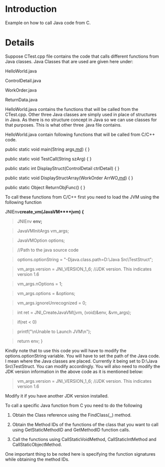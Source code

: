 # Introduction #

Example on how to call Java code from C.


# Details #


Suppose CTest.cpp file contains the code that calls different functions from Java classes. Java Classes that are used are given here under:

HelloWorld.java

ControlDetail.java

WorkOrder.java

ReturnData.java


HelloWorld.java contains the functions that will be called from the CTest.cpp. Other three Java classes are simply used in place of structures in Java. As there is no structure concept in Java so we can use classes for that purposes. This is what other three .java file contains.


HelloWorld.java contain following functions that will be called from C/C++ code.



public static void main(String args[.md](.md))
{
}

public static void TestCall(String szArg)
{
}

public static int DisplayStruct(ControlDetail ctrlDetail)
{
}

public static void DisplayStructArray(WorkOrder ArrWO[.md](.md))
{
}

public static Object ReturnObjFunc()
{
}



To call these functions from C/C++ first you need to load the JVM using the following function


JNIEnv**create\_vm(JavaVM****jvm) {**

> JNIEnv **env;**

> JavaVMInitArgs vm\_args;

> JavaVMOption options;

> //Path to the java source code

> options.optionString = "-Djava.class.path=D:\\Java Src\\TestStruct";

> vm\_args.version = JNI\_VERSION\_1\_6; //JDK version. This indicates version 1.6

> vm\_args.nOptions = 1;

> vm\_args.options = &options;

> vm\_args.ignoreUnrecognized = 0;

> int ret = JNI\_CreateJavaVM(jvm, (void)&env, &vm\_args);

> if(ret < 0)

> printf("\nUnable to Launch JVM\n");

> return env;
}


Kindly note that to use this code you will have to modify the options.optionString variable. You will have to set the path of the Java code. I mean where the Java classes are placed. Currently it being set to D:\Java Src\TestStruct. You can modify accordingly. You will also need to modify the JDK version information in the above code as it is mentioned below:


> vm\_args.version = JNI\_VERSION\_1\_6; //JDK version. This indicates version 1.6


Modify it if you have another JDK version installed.

To call a specific Java function from C you need to do the following


1. Obtain the Class reference using the FindClass(,,) method.

2. Obtain the Method IDs of the functions of the class that you want to call using
GetStaticMethodID and GetMethodID function calls.

3. Call the functions using CallStaticVoidMethod, CallStaticIntMethod and CallStaticObjectMethod.




One important thing to be noted here is specifying the function signatures while obtaining the method IDs.
